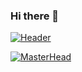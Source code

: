 ### Hi there 👋

[![Header](https://raw.githubusercontent.com/MartinHeinz/<OWNER>/<OWNER>/readme_header.png "Header")](https://some-url.dev/)

[![MasterHead](https://www.google.com/search?q=image&sxsrf=APq-WBtDYr3m41MKJz4hLvlzK2i865MWmw:1643879788114&tbm=isch&source=iu&ictx=1&vet=1&fir=gxFxsvFBmxeZ9M%252C0JWe7yDOKrVFAM%252C_%253BtTplitM2kjOQtM%252C-UStXW0dQEx4SM%252C_%253B2DNOEjVi-CBaYM%252CAOz9-XMe1ixZJM%252C_%253BMOAYgJU89sFKnM%252CygIoihldBPn-LM%252C_%253Bz4_uU0QB2pe-SM%252C7SySw5zvOgPYAM%252C_%253BA4G7eW2zetaunM%252Cl3NoP295SYrYvM%252C_%253BqXynBYpZpHkhWM%252C4O2GvGuD-Cf09M%252C_%253BbDjlNH-20Ukm8M%252CG9GbNX6HcZ2O_M%252C_%253BxE4uU8uoFN00aM%252CpEU77tdqT8sGCM%252C_%253Bl5RllJHFLw5NyM%252CibTdn4unYxO9nM%252C_%253B29-1h5KEZWSYuM%252CyS0YH8JykPqCuM%252C_%253BLK6S_eMkLDVwQM%252CB51x0PBR9KNzvM%252C_%253BgOUAFhrbQ2nYQM%252COXvyXJop1qSGqM%252C_%253B1Y5Fex7Bw6VMkM%252CYAMnwpTKFlPEWM%252C_&usg=AI4_-kRvSa0DHPHQ9FuX6yJu6XYDPQtj2g&sa=X&ved=2ahUKEwj38Mq2meP1AhXpSGwGHbYbD98Q9QF6BAgXEAE#imgrc=MOAYgJU89sFKnM)](https://github.com/mssaran)




<!--
**mssaran/mssaran** is a ✨ _special_ ✨ repository because its `README.md` (this file) appears on your GitHub profile.

Here are some ideas to get you started:

- 🔭 I’m currently working on ...
- 🌱 I’m currently learning ...
- 👯 I’m looking to collaborate on ...
- 🤔 I’m looking for help with ...
- 💬 Ask me about ...
- 📫 How to reach me: ...
- 😄 Pronouns: ...
- ⚡ Fun fact: ...
-->
